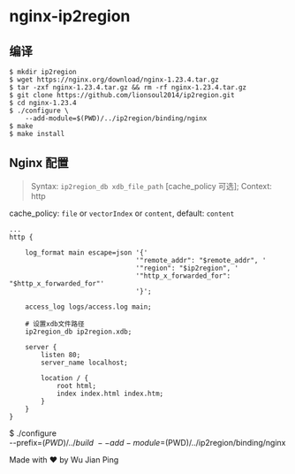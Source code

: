 # nginx-ip2region

## 编译

```shell
$ mkdir ip2region
$ wget https://nginx.org/download/nginx-1.23.4.tar.gz
$ tar -zxf nginx-1.23.4.tar.gz && rm -rf nginx-1.23.4.tar.gz
$ git clone https://github.com/lionsoul2014/ip2region.git
$ cd nginx-1.23.4
$ ./configure \
    --add-module=$(PWD)/../ip2region/binding/nginx
$ make
$ make install
```

## Nginx 配置

> Syntax:  `ip2region_db xdb_file_path` [cache_policy 可选];
> Context: http

cache_policy: `file` or `vectorIndex` or `content`, default: `content`

```nginx
...
http {

    log_format main escape=json '{'
                                '"remote_addr": "$remote_addr", '
                                '"region": "$ip2region", '
                                '"http_x_forwarded_for": "$http_x_forwarded_for"'
                                '}';

    access_log logs/access.log main;

    # 设置xdb文件路径
    ip2region_db ip2region.xdb;

    server {
        listen 80;
        server_name localhost;

        location / {
            root html;
            index index.html index.htm;
        }
    }
}

```

$ ./configure \
    --prefix=$(PWD)/../build \
    --add-module=$(PWD)/../ip2region/binding/nginx

Made with ♥ by Wu Jian Ping
